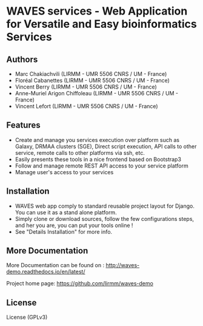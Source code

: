 WAVES services - Web Application for Versatile and Easy bioinformatics Services  
===============================================================================


Authors
-------
* Marc Chakiachvili (LIRMM - UMR 5506 CNRS / UM - France)
* Floréal Cabanettes (LIRMM - UMR 5506 CNRS / UM  - France)
* Vincent Berry (LIRMM - UMR 5506 CNRS / UM - France)
* Anne-Muriel Arigon Chiffoleau (LIRMM - UMR 5506 CNRS / UM - France)
* Vincent Lefort (LIRMM - UMR 5506 CNRS / UM - France)

Features
--------

- Create and manage you services execution over platform such as Galaxy, DRMAA clusters (SGE), Direct script execution, API calls to other service, remote calls to other platforms via ssh, etc.
- Easily presents these tools in a nice frontend based on Bootstrap3
- Follow and manage remote REST API access to your service platform
- Manage user's access to your services

Installation
------------

- WAVES web app comply to standard reusable project layout for Django. You can use it as a stand alone platform.
- Simply clone or download sources, follow the few configurations steps, and her you are, you can put your tools online !
- See "Details Installation" for more info.

More Documentation
------------------
More Documentation can be found on :
http://waves-demo.readthedocs.io/en/latest/

Project home page:
https://github.com/lirmm/waves-demo


License
-------
License (GPLv3)
